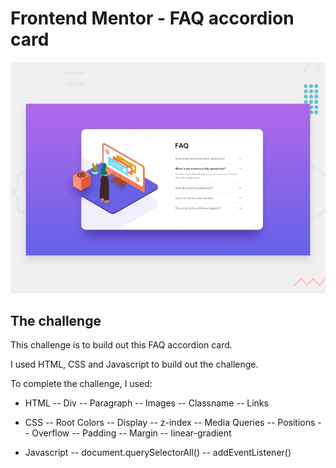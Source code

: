 # Frontend Mentor - FAQ accordion card

![Design preview for the FAQ accordion card coding challenge](./design/desktop-preview.jpg)

## The challenge

This challenge is to build out this FAQ accordion card.

I used HTML, CSS and Javascript to build out the challenge. 

To complete the challenge, I used:
- HTML
-- Div
-- Paragraph
-- Images
-- Classname
-- Links

- CSS
-- Root Colors
-- Display
-- z-index
-- Media Queries
-- Positions
-- Overflow
-- Padding
-- Margin
-- linear-gradient

- Javascript
-- document.querySelectorAll()
-- addEventListener()
